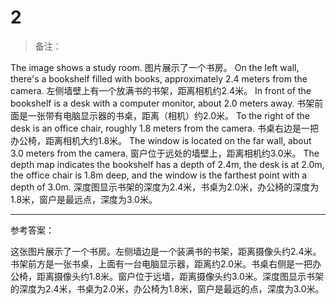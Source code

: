 # 2

> 备注：

The image shows a study room.
图片展示了一个书房。
On the left wall, there's a bookshelf filled with books, approximately 2.4 meters from the camera.
左侧墙壁上有一个放满书的书架，距离相机约2.4米。
In front of the bookshelf is a desk with a computer monitor, about 2.0 meters away.
书架前面是一张带有电脑显示器的书桌，距离（相机）约2.0米。
To the right of the desk is an office chair, roughly 1.8 meters from the camera.
书桌右边是一把办公椅，距离相机大约1.8米。
The window is located on the far wall, about 3.0 meters from the camera.
窗户位于远处的墙壁上，距离相机约3.0米。
The depth map indicates the bookshelf has a depth of 2.4m, the desk is at 2.0m, the office chair is 1.8m deep, and the window is the farthest point with a depth of 3.0m.
深度图显示书架的深度为2.4米，书桌为2.0米，办公椅的深度为1.8米，窗户是最远点，深度为3.0米。

---
参考答案：

这张图片展示了一个书房。左侧墙边是一个装满书的书架，距离摄像头约2.4米。书架前方是一张书桌，上面有一台电脑显示器，距离约2.0米。书桌右侧是一把办公椅，距离摄像头约1.8米。窗户位于远墙，距离摄像头约3.0米。深度图显示书架的深度为2.4米，书桌为2.0米，办公椅为1.8米，窗户是最远的点，深度为3.0米。
